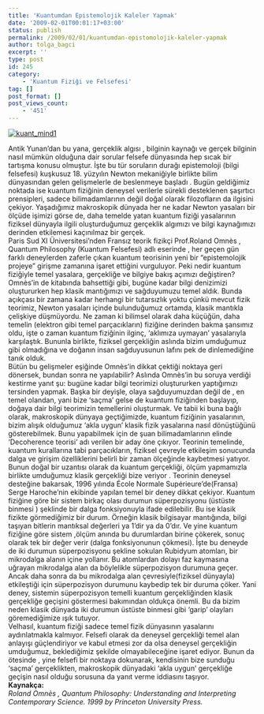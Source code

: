 ```yaml
---
title: 'Kuantumdan Epistemolojik Kaleler Yapmak'
date: '2009-02-01T00:01:17+03:00'
status: publish
permalink: /2009/02/01/kuantumdan-epistomolojik-kaleler-yapmak
author: tolga_bagci
excerpt: ''
type: post
id: 245
category:
    - 'Kuantum Fiziği ve Felsefesi'
tag: []
post_format: []
post_views_count:
    - '451'
---
```

[![](http://46.137.161.244/wp-content/uploads/2009/01/kuant_mind1.jpg "kuant_mind1")](http://46.137.161.244/wp-content/uploads/2009/01/kuant_mind1.jpg)

Antik Yunan’dan bu yana, gerçeklik algısı , bilginin kaynağı ve gerçek bilginin nasıl mümkün olduğuna dair sorular felsefe dünyasında hep sıcak bir tartışma konusu olmuştur. İşte bu tür soruların durağı epistemoloji (bilgi felsefesi) kuşkusuz 18. yüzyılın Newton mekaniğiyle birlikte bilim dünyasından gelen gelişmelerle de beslenmeye başladı . Bugün geldiğimiz noktada ise kuantum fiziğinin deneysel verilerle sürekli desteklenen şaşırtıcı prensipleri, sadece bilimadamlarının değil doğal olarak filozofların da ilgisini çekiyor. Yaşadığımız makroskopik dünyada her ne kadar Newton yasaları bir ölçüde işimizi görse de, daha temelde yatan kuantum fiziği yasalarının fiziksel dünyayla ilgili oluşturduğumuz gerçeklik algımızı ve bilgi kaynağımızı derinden etkilemesi kaçınılmaz bir gerçek.  
Paris Sud XI Üniversitesi’nden Fransız teorik fizikçi Prof.Roland Omnès , Quantum Philosophy (Kuantum Felsefesi) adlı eserinde , her geçen gün farklı deneylerden zaferle çıkan kuantum teorisinin yeni bir “epistemolojik projeye” girişme zamanına işaret ettiğini vurguluyor. Peki nedir kuantum fiziğiyle temel yasalara, gerçekliğe ve bilgiye bakış açımızı değiştiren? Omnès’in de kitabında bahsettiği gibi, bugüne kadar bilgi denizimizi oluştururken hep klasik mantığımızı ve sağduyumuzu temel aldık. Bunda açıkçası bir zamana kadar herhangi bir tutarsızlık yoktu çünkü mevcut fizik teorimiz, Newton yasaları içinde bulunduğumuz ortamda, klasik mantıkla çelişkiye düşmüyordu. Ne zaman ki bilimsel olarak daha küçüğün, daha temelin (elektron gibi temel parçacıkların) fiziğine derinden bakma şansımız oldu, işte o zaman kuantum fiziğinin ilginç, ‘aklımıza uymayan’ yasalarıyla karşılaştık. Bununla birlikte, fiziksel gerçekliğin aslında bizim umduğumuz gibi olmadığına ve doğanın insan sağduyusunun lafını pek de dinlemediğine tanık olduk.  
Bütün bu gelişmeler eşiğinde Omnès’in dikkat çektiği noktaya geri dönersek, bundan sonra ne yapılabilir? Aslında Omnès’in bu soruya verdiği kestirme yanıt şu: bugüne kadar bilgi teorimizi oluştururken yaptığımızı tersinden yapmak. Başka bir deyişle, olaya sağduyumuzdan değil de , en temel olandan, yani bize ‘saçma’ gelse de kuantum fiziğinden başlayıp, doğaya dair bilgi teorimizin temellerini oluşturmak. Ve tabii ki buna bağlı olarak, makroskopik dünyaya geçtiğimizde, kuantum fiziğinin yasalarının, bizim alışık olduğumuz ‘akla uygun’ klasik fizik yasalarına nasıl dönüştüğünü gösterebilmek. Bunu yapabilmek için de şuan bilimadamlarının elinde ‘Decoherence teorisi’ adı verilen bir aday öne çıkıyor. Teorinin temelinde, kuantum kurallarına tabi parçacıkların, fiziksel çevreyle etkileşim sonucunda dalga ve girişim özelliklerini belirli bir zaman ölçeğinde kaybetmesi yatıyor. Bunun doğal bir uzantısı olarak da kuantum gerçekliği, ölçüm yapmamızla birlikte umduğumuz klasik gerçekliği bize veriyor . Teorinin deneysel desteğine bakarsak, 1996 yılında École Normale Supérieure’de(Fransa) Serge Haroche’nin ekibinde yapılan temel bir deney dikkat çekiyor. Kuantum fiziğine göre bir sistem birkaç olası durumun süperpozisyonu (üstüste binmesi ) şeklinde bir dalga fonksiyonuyla ifade edilebilir. Bu ise klasik fizikte görmediğimiz bir durum. Örneğin klasik bilgisayar mantığında, bilgi taşıyan bitlerin mantıksal değerleri ya 1’dir ya da 0’dır. Ve yine kuantum fiziğine göre sistem ,ölçüm anında bu durumlardan birine çökerek, sonuç olarak tek bir değer verir (dalga fonksiyonunun çökmesi). İşte bu deneyde de iki durumun süperpozisyonu şekline sokulan Rubidyum atomları, bir mikrodalga alanın içine yollanır. Bu atomlardan dolayı faz kaymasına uğrayan mikrodalga alan da böylelikle süperpozisyon durumuna geçer. Ancak daha sonra da bu mikrodalga alan çevresiyle(fiziksel dünyayla) etkileştiği için süperpozisyon durumunu kaybedip tek bir duruma çöker. Yani deney, sistemin süperpozisyon temelli kuantum gerçekliğinden klasik gerçekliğe geçişini göstermesi bakımından oldukça önemli. Bu da bizim neden klasik dünyada iki durumun üstüste binmesi gibi ‘garip’ olayları göremediğimize ışık tutuyor.  
Velhasıl, kuantum fiziği sadece temel fizik dünyasının yasalarını aydınlatmakla kalmıyor. Felsefi olarak da deneysel gerçekliği temel alan anlayışı güçlendiriyor ve kabul etmesi zor da olsa deneysel gerçekliğin umduğumuz, beklediğimiz şekilde olmayabileceğine işaret ediyor. Bunun da ötesinde , yine felsefi bir noktaya dokunarak, kendisinin bize sunduğu ‘saçma’ gerçeklikten, makroskopik dünyadaki ‘akla uygun’ gerçekliğe geçişin nasıl olduğu sorusuna da yanıt verme iddiasını taşıyor.  
**Kaynakça:**  
*Roland Omnès , Quantum Philosophy: Understanding and Interpreting Contemporary Science. 1999 by Princeton University Press.*